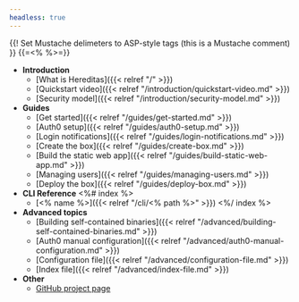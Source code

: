 ```yaml
---
headless: true
---
```

{{! Set Mustache delimeters to ASP-style tags (this is a Mustache comment) }}
{{=<% %>=}}

* **Introduction**
  * [What is Hereditas]({{< relref "/" >}})
  * [Quickstart video]({{< relref "/introduction/quickstart-video.md" >}})
  * [Security model]({{< relref "/introduction/security-model.md" >}})
* **Guides**
  * [Get started]({{< relref "/guides/get-started.md" >}})
  * [Auth0 setup]({{< relref "/guides/auth0-setup.md" >}})
  * [Login notifications]({{< relref "/guides/login-notifications.md" >}})
  * [Create the box]({{< relref "/guides/create-box.md" >}})
  * [Build the static web app]({{< relref "/guides/build-static-web-app.md" >}})
  * [Managing users]({{< relref "/guides/managing-users.md" >}})
  * [Deploy the box]({{< relref "/guides/deploy-box.md" >}})
* **CLI Reference**
<%# index %>
  * [<% name %>]({{< relref "/cli/<% path %>" >}})
<%/ index %>
* **Advanced topics**
  * [Building self-contained binaries]({{< relref "/advanced/building-self-contained-binaries.md" >}})
  * [Auth0 manual configuration]({{< relref "/advanced/auth0-manual-configuration.md" >}})
  * [Configuration file]({{< relref "/advanced/configuration-file.md" >}})
  * [Index file]({{< relref "/advanced/index-file.md" >}})
* **Other**
  * [GitHub project page](https://github.com/ItalyPaleAle/hereditas)
